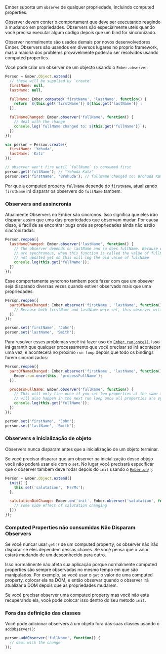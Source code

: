 Ember suporta um `observe` de qualquer propriedade, incluindo computed properties.

Observer devem conter o comportament que deve ser executando reagindo à mudando em propriedades.
Observers são especialmente uteis quando você precisa executar algum codigo depois que um bind for 
sincronizado.

Observer normalmente são usados demais por novos desenvolvedores Ember. Observers são usandos 
em diversos lugares no proprio framework, mas a maioria dos problems provavelmente poderão 
ser resolvidos usando computed properties.

Você pode criar um observer de um objecto usando o `Ember.observer`:

```javascript
Person = Ember.Object.extend({
  // these will be supplied by `create`
  firstName: null,
  lastName: null,

  fullName: Ember.computed('firstName', 'lastName', function() {
    return `${this.get('firstName')} ${this.get('lastName')}`;
  }),

  fullNameChanged: Ember.observer('fullName', function() {
    // deal with the change
    console.log(`fullName changed to: ${this.get('fullName')}`);
  })
});

var person = Person.create({
  firstName: 'Yehuda',
  lastName: 'Katz'
});

// observer won't fire until `fullName` is consumed first
person.get('fullName'); // "Yehuda Katz"
person.set('firstName', 'Brohuda'); // fullName changed to: Brohuda Katz
```

Por que a computed property `fullName` depende do `firstName`,
atualizando `firstName` irá disparar os observers do `fullName` tambem.

### Observers and assincronia

Atualmente Observers no Ember são sincronos. Isso significa que eles irão disparar 
assim que uma das propriedades que observam mudar. Por causa disso, é facil de se 
encontrar bugs onde as propriedades ainda não estão sincronizadas:

```javascript
Person.reopen({
  lastNameChanged: Ember.observer('lastName', function() {
    // The observer depends on lastName and so does fullName. Because observers
    // are synchronous, when this function is called the value of fullName is
    // not updated yet so this will log the old value of fullName
    console.log(this.get('fullName'));
  })
});
```

Esse comportamente syncrono tambem pode fazer com que um obsever seja disparado diversas vezes
quando estiver observado mais que uma propriedades:

```javascript
Person.reopen({
  partOfNameChanged: Ember.observer('firstName', 'lastName', function() {
    // Because both firstName and lastName were set, this observer will fire twice.
  })
});

person.set('firstName', 'John');
person.set('lastName', 'Smith');
```

Para resolver esses problemas você irá fazer uso do [`Ember.run.once()`][1].
Isso irá garantir que qualquer processamento que você precisar só irá acontecer uma vez,
e acontecerá no proximo `run loop` depois que todo os bindings forem sincronizados:

[1]: http://emberjs.com/api/classes/Ember.run.html#method_once

```javascript
Person.reopen({
  partOfNameChanged: Ember.observer('firstName', 'lastName', function() {
    Ember.run.once(this, 'processFullName');
  }),

  processFullName: Ember.observer('fullName', function() {
    // This will only fire once if you set two properties at the same time, and
    // will also happen in the next run loop once all properties are synchronized
    console.log(this.get('fullName'));
  })
});

person.set('firstName', 'John');
person.set('lastName', 'Smith');
```

### Observers e inicialização de objeto

Observers nunca disparam antes que a inicialização de um objeto terminar.

Se você precisar disparar que um observer na inicialização desse objejo você não poderá 
usar ele com o `set`. No lugar você precisará especificar que o observer tambem deve rodar depois do 
 `init` usando o [`Ember.on()`][1]:

[1]: http://emberjs.com/api/classes/Ember.html#method_on

```javascript
Person = Ember.Object.extend({
  init() {
    this.set('salutation', 'Mr/Ms');
  },

  salutationDidChange: Ember.on('init', Ember.observer('salutation', function() {
    // some side effect of salutation changing
  }))
});
```

### Computed Properties não consumidas Não Disparam Observers

Se você nuncar usar `get()` de um computed property, os observer não irão 
disparar se eles dependem dessas chaves. Se você pensa que o valor estará mudando
de um desconhecido para outro.

Isso normalmente não afeta sua aplicação porque normalmente computed properties são 
sempre observadas no mesmo tempo em que são manipulados. Por exemplo, se você usar o `get`
o valor de uma computed property, colocar ela na DOM, e então observar quando 
o observer irá atualizar a DOM depois que as propriedades mudarem.

Se você precisar observer uma computed property mas você não esta recuperando ela, você 
pode colocar isso dentro do seu metodo `init`.

### Fora das definição das classes

Você pode adicionar observers à um objeto fora das suas classes usando o [`addObserver()`][1]:

[1]: http://emberjs.com/api/classes/Ember.Object.html#method_addObserver

```javascript
person.addObserver('fullName', function() {
  // deal with the change
});
```